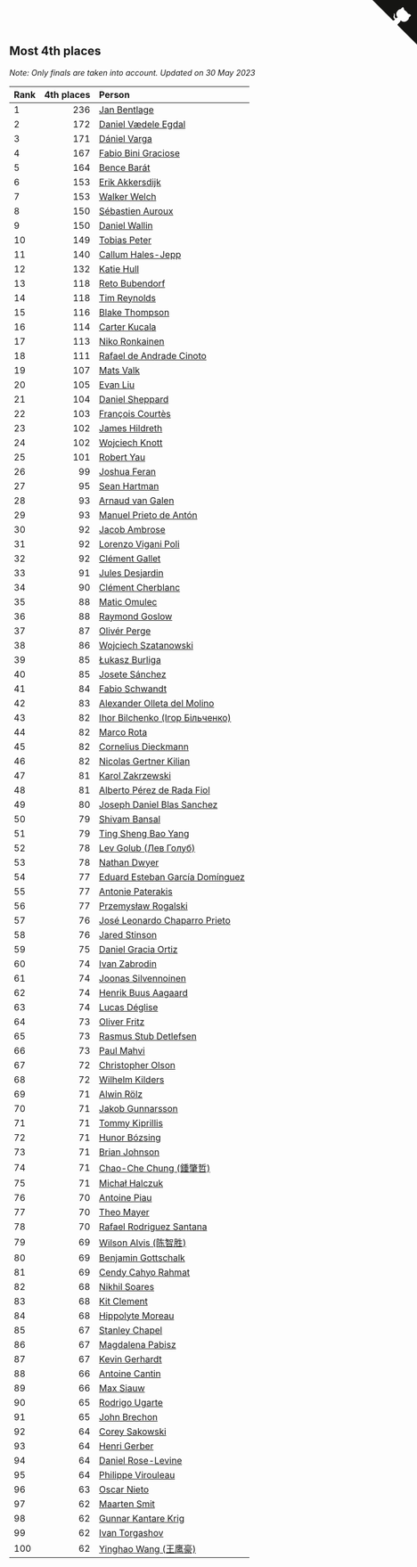 ## Most 4th places

*Note: Only finals are taken into account.*
*Updated on 30 May 2023*

| Rank | 4th places | Person |
| :--- | ---: | :--- |
| 1 | 236 | [Jan Bentlage](https://www.worldcubeassociation.org/persons/2010BENT01) |
| 2 | 172 | [Daniel Vædele Egdal](https://www.worldcubeassociation.org/persons/2013EGDA01) |
| 3 | 171 | [Dániel Varga](https://www.worldcubeassociation.org/persons/2008VARG01) |
| 4 | 167 | [Fabio Bini Graciose](https://www.worldcubeassociation.org/persons/2010GRAC02) |
| 5 | 164 | [Bence Barát](https://www.worldcubeassociation.org/persons/2008BARA01) |
| 6 | 153 | [Erik Akkersdijk](https://www.worldcubeassociation.org/persons/2005AKKE01) |
| 7 | 153 | [Walker Welch](https://www.worldcubeassociation.org/persons/2011WELC01) |
| 8 | 150 | [Sébastien Auroux](https://www.worldcubeassociation.org/persons/2008AURO01) |
| 9 | 150 | [Daniel Wallin](https://www.worldcubeassociation.org/persons/2013WALL03) |
| 10 | 149 | [Tobias Peter](https://www.worldcubeassociation.org/persons/2014PETE03) |
| 11 | 140 | [Callum Hales-Jepp](https://www.worldcubeassociation.org/persons/2012HALE01) |
| 12 | 132 | [Katie Hull](https://www.worldcubeassociation.org/persons/2010HULL01) |
| 13 | 118 | [Reto Bubendorf](https://www.worldcubeassociation.org/persons/2012BUBE01) |
| 14 | 118 | [Tim Reynolds](https://www.worldcubeassociation.org/persons/2005REYN01) |
| 15 | 116 | [Blake Thompson](https://www.worldcubeassociation.org/persons/2010THOM03) |
| 16 | 114 | [Carter Kucala](https://www.worldcubeassociation.org/persons/2015KUCA01) |
| 17 | 113 | [Niko Ronkainen](https://www.worldcubeassociation.org/persons/2010RONK01) |
| 18 | 111 | [Rafael de Andrade Cinoto](https://www.worldcubeassociation.org/persons/2007CINO01) |
| 19 | 107 | [Mats Valk](https://www.worldcubeassociation.org/persons/2007VALK01) |
| 20 | 105 | [Evan Liu](https://www.worldcubeassociation.org/persons/2009LIUE01) |
| 21 | 104 | [Daniel Sheppard](https://www.worldcubeassociation.org/persons/2009SHEP01) |
| 22 | 103 | [François Courtès](https://www.worldcubeassociation.org/persons/2008COUR01) |
| 23 | 102 | [James Hildreth](https://www.worldcubeassociation.org/persons/2009HILD01) |
| 24 | 102 | [Wojciech Knott](https://www.worldcubeassociation.org/persons/2011KNOT01) |
| 25 | 101 | [Robert Yau](https://www.worldcubeassociation.org/persons/2009YAUR01) |
| 26 | 99 | [Joshua Feran](https://www.worldcubeassociation.org/persons/2011FERA01) |
| 27 | 95 | [Sean Hartman](https://www.worldcubeassociation.org/persons/2016HART02) |
| 28 | 93 | [Arnaud van Galen](https://www.worldcubeassociation.org/persons/2006GALE01) |
| 29 | 93 | [Manuel Prieto de Antón](https://www.worldcubeassociation.org/persons/2015ANTO04) |
| 30 | 92 | [Jacob Ambrose](https://www.worldcubeassociation.org/persons/2010AMBR01) |
| 31 | 92 | [Lorenzo Vigani Poli](https://www.worldcubeassociation.org/persons/2007POLI01) |
| 32 | 92 | [Clément Gallet](https://www.worldcubeassociation.org/persons/2004GALL02) |
| 33 | 91 | [Jules Desjardin](https://www.worldcubeassociation.org/persons/2010DESJ01) |
| 34 | 90 | [Clément Cherblanc](https://www.worldcubeassociation.org/persons/2014CHER05) |
| 35 | 88 | [Matic Omulec](https://www.worldcubeassociation.org/persons/2010OMUL02) |
| 36 | 88 | [Raymond Goslow](https://www.worldcubeassociation.org/persons/2014GOSL01) |
| 37 | 87 | [Olivér Perge](https://www.worldcubeassociation.org/persons/2007PERG01) |
| 38 | 86 | [Wojciech Szatanowski](https://www.worldcubeassociation.org/persons/2011SZAT01) |
| 39 | 85 | [Łukasz Burliga](https://www.worldcubeassociation.org/persons/2013BURL01) |
| 40 | 85 | [Josete Sánchez](https://www.worldcubeassociation.org/persons/2015SANC18) |
| 41 | 84 | [Fabio Schwandt](https://www.worldcubeassociation.org/persons/2014SCHW02) |
| 42 | 83 | [Alexander Olleta del Molino](https://www.worldcubeassociation.org/persons/2008OLLE01) |
| 43 | 82 | [Ihor Bilchenko (Ігор Більченко)](https://www.worldcubeassociation.org/persons/2011BILC01) |
| 44 | 82 | [Marco Rota](https://www.worldcubeassociation.org/persons/2009ROTA01) |
| 45 | 82 | [Cornelius Dieckmann](https://www.worldcubeassociation.org/persons/2009DIEC01) |
| 46 | 82 | [Nicolas Gertner Kilian](https://www.worldcubeassociation.org/persons/2013GERT01) |
| 47 | 81 | [Karol Zakrzewski](https://www.worldcubeassociation.org/persons/2014ZAKR01) |
| 48 | 81 | [Alberto Pérez de Rada Fiol](https://www.worldcubeassociation.org/persons/2011FIOL01) |
| 49 | 80 | [Joseph Daniel Blas Sanchez](https://www.worldcubeassociation.org/persons/2016SANC08) |
| 50 | 79 | [Shivam Bansal](https://www.worldcubeassociation.org/persons/2011BANS02) |
| 51 | 79 | [Ting Sheng Bao Yang](https://www.worldcubeassociation.org/persons/2008BAOY01) |
| 52 | 78 | [Lev Golub (Лев Голуб)](https://www.worldcubeassociation.org/persons/2014HOLU01) |
| 53 | 78 | [Nathan Dwyer](https://www.worldcubeassociation.org/persons/2011DWYE02) |
| 54 | 77 | [Eduard Esteban García Domínguez](https://www.worldcubeassociation.org/persons/2011EDUA01) |
| 55 | 77 | [Antonie Paterakis](https://www.worldcubeassociation.org/persons/2012PATE01) |
| 56 | 77 | [Przemysław Rogalski](https://www.worldcubeassociation.org/persons/2013ROGA02) |
| 57 | 76 | [José Leonardo Chaparro Prieto](https://www.worldcubeassociation.org/persons/2011CHAP01) |
| 58 | 76 | [Jared Stinson](https://www.worldcubeassociation.org/persons/2014STIN01) |
| 59 | 75 | [Daniel Gracia Ortiz](https://www.worldcubeassociation.org/persons/2009ORTI01) |
| 60 | 74 | [Ivan Zabrodin](https://www.worldcubeassociation.org/persons/2012ZABR01) |
| 61 | 74 | [Joonas Silvennoinen](https://www.worldcubeassociation.org/persons/2016SILV07) |
| 62 | 74 | [Henrik Buus Aagaard](https://www.worldcubeassociation.org/persons/2006BUUS01) |
| 63 | 74 | [Lucas Déglise](https://www.worldcubeassociation.org/persons/2015DEGL01) |
| 64 | 73 | [Oliver Fritz](https://www.worldcubeassociation.org/persons/2014FRIT02) |
| 65 | 73 | [Rasmus Stub Detlefsen](https://www.worldcubeassociation.org/persons/2014DETL01) |
| 66 | 73 | [Paul Mahvi](https://www.worldcubeassociation.org/persons/2012MAHV01) |
| 67 | 72 | [Christopher Olson](https://www.worldcubeassociation.org/persons/2009OLSO01) |
| 68 | 72 | [Wilhelm Kilders](https://www.worldcubeassociation.org/persons/2010KILD02) |
| 69 | 71 | [Alwin Rölz](https://www.worldcubeassociation.org/persons/2016ROLZ01) |
| 70 | 71 | [Jakob Gunnarsson](https://www.worldcubeassociation.org/persons/2015GUNN01) |
| 71 | 71 | [Tommy Kiprillis](https://www.worldcubeassociation.org/persons/2014KIPR01) |
| 72 | 71 | [Hunor Bózsing](https://www.worldcubeassociation.org/persons/2009BOZS01) |
| 73 | 71 | [Brian Johnson](https://www.worldcubeassociation.org/persons/2013JOHN10) |
| 74 | 71 | [Chao-Che Chung (鍾肇哲)](https://www.worldcubeassociation.org/persons/2012CHON03) |
| 75 | 71 | [Michał Halczuk](https://www.worldcubeassociation.org/persons/2006HALC01) |
| 76 | 70 | [Antoine Piau](https://www.worldcubeassociation.org/persons/2008PIAU01) |
| 77 | 70 | [Theo Mayer](https://www.worldcubeassociation.org/persons/2012MAYE01) |
| 78 | 70 | [Rafael Rodriguez Santana](https://www.worldcubeassociation.org/persons/2012SANT12) |
| 79 | 69 | [Wilson Alvis (陈智胜)](https://www.worldcubeassociation.org/persons/2011ALVI01) |
| 80 | 69 | [Benjamin Gottschalk](https://www.worldcubeassociation.org/persons/2016GOTT01) |
| 81 | 69 | [Cendy Cahyo Rahmat](https://www.worldcubeassociation.org/persons/2010RAHM02) |
| 82 | 68 | [Nikhil Soares](https://www.worldcubeassociation.org/persons/2015SOAR01) |
| 83 | 68 | [Kit Clement](https://www.worldcubeassociation.org/persons/2008CLEM01) |
| 84 | 68 | [Hippolyte Moreau](https://www.worldcubeassociation.org/persons/2008MORE02) |
| 85 | 67 | [Stanley Chapel](https://www.worldcubeassociation.org/persons/2016CHAP04) |
| 86 | 67 | [Magdalena Pabisz](https://www.worldcubeassociation.org/persons/2017PABI01) |
| 87 | 67 | [Kevin Gerhardt](https://www.worldcubeassociation.org/persons/2013GERH01) |
| 88 | 66 | [Antoine Cantin](https://www.worldcubeassociation.org/persons/2010CANT02) |
| 89 | 66 | [Max Siauw](https://www.worldcubeassociation.org/persons/2017SIAU02) |
| 90 | 65 | [Rodrigo Ugarte](https://www.worldcubeassociation.org/persons/2015UGAR01) |
| 91 | 65 | [John Brechon](https://www.worldcubeassociation.org/persons/2010BREC01) |
| 92 | 64 | [Corey Sakowski](https://www.worldcubeassociation.org/persons/2011SAKO01) |
| 93 | 64 | [Henri Gerber](https://www.worldcubeassociation.org/persons/2014GERB01) |
| 94 | 64 | [Daniel Rose-Levine](https://www.worldcubeassociation.org/persons/2015ROSE01) |
| 95 | 64 | [Philippe Virouleau](https://www.worldcubeassociation.org/persons/2008VIRO01) |
| 96 | 63 | [Oscar Nieto](https://www.worldcubeassociation.org/persons/2014NIET03) |
| 97 | 62 | [Maarten Smit](https://www.worldcubeassociation.org/persons/2008SMIT04) |
| 98 | 62 | [Gunnar Kantare Krig](https://www.worldcubeassociation.org/persons/2004KRIG01) |
| 99 | 62 | [Ivan Torgashov](https://www.worldcubeassociation.org/persons/2011TORG01) |
| 100 | 62 | [Yinghao Wang (王鹰豪)](https://www.worldcubeassociation.org/persons/2010WANG07) |


<a href="https://github.com/JustinTimeCuber/wca_statistics" class="github-corner" aria-label="View source on Github"><svg width="80" height="80" viewBox="0 0 250 250" style="fill:#151513; color:#fff; position: absolute; top: 0; border: 0; right: 0;" aria-hidden="true"><path d="M0,0 L115,115 L130,115 L142,142 L250,250 L250,0 Z"></path><path d="M128.3,109.0 C113.8,99.7 119.0,89.6 119.0,89.6 C122.0,82.7 120.5,78.6 120.5,78.6 C119.2,72.0 123.4,76.3 123.4,76.3 C127.3,80.9 125.5,87.3 125.5,87.3 C122.9,97.6 130.6,101.9 134.4,103.2" fill="currentColor" style="transform-origin: 130px 106px;" class="octo-arm"></path><path d="M115.0,115.0 C114.9,115.1 118.7,116.5 119.8,115.4 L133.7,101.6 C136.9,99.2 139.9,98.4 142.2,98.6 C133.8,88.0 127.5,74.4 143.8,58.0 C148.5,53.4 154.0,51.2 159.7,51.0 C160.3,49.4 163.2,43.6 171.4,40.1 C171.4,40.1 176.1,42.5 178.8,56.2 C183.1,58.6 187.2,61.8 190.9,65.4 C194.5,69.0 197.7,73.2 200.1,77.6 C213.8,80.2 216.3,84.9 216.3,84.9 C212.7,93.1 206.9,96.0 205.4,96.6 C205.1,102.4 203.0,107.8 198.3,112.5 C181.9,128.9 168.3,122.5 157.7,114.1 C157.9,116.9 156.7,120.9 152.7,124.9 L141.0,136.5 C139.8,137.7 141.6,141.9 141.8,141.8 Z" fill="currentColor" class="octo-body"></path></svg></a><style>.github-corner:hover .octo-arm{animation:octocat-wave 560ms ease-in-out}@keyframes octocat-wave{0%,100%{transform:rotate(0)}20%,60%{transform:rotate(-25deg)}40%,80%{transform:rotate(10deg)}}@media (max-width:500px){.github-corner:hover .octo-arm{animation:none}.github-corner .octo-arm{animation:octocat-wave 560ms ease-in-out}}</style>
